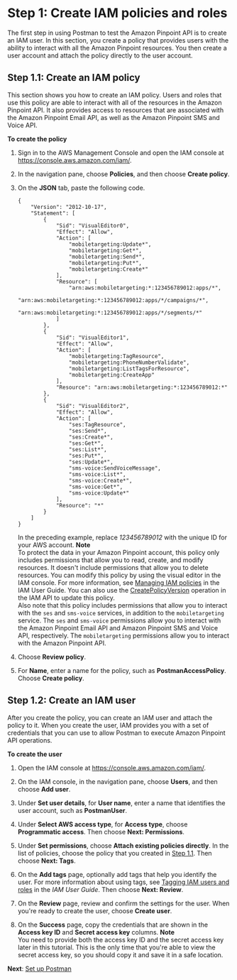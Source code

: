 # Step 1: Create IAM policies and roles<a name="tutorials-using-postman-iam-user"></a>

The first step in using Postman to test the Amazon Pinpoint API is to create an IAM user\. In this section, you create a policy that provides users with the ability to interact with all the Amazon Pinpoint resources\. You then create a user account and attach the policy directly to the user account\.

## Step 1\.1: Create an IAM policy<a name="tutorials-using-postman-iam-user-create-policy"></a>

This section shows you how to create an IAM policy\. Users and roles that use this policy are able to interact with all of the resources in the Amazon Pinpoint API\. It also provides access to resources that are associated with the Amazon Pinpoint Email API, as well as the Amazon Pinpoint SMS and Voice API\.

**To create the policy**

1. Sign in to the AWS Management Console and open the IAM console at [https://console\.aws\.amazon\.com/iam/](https://console.aws.amazon.com/iam/)\.

1. In the navigation pane, choose **Policies**, and then choose **Create policy**\.

1. On the **JSON** tab, paste the following code\.

   ```
   {
       "Version": "2012-10-17",
       "Statement": [
           {
               "Sid": "VisualEditor0",
               "Effect": "Allow",
               "Action": [
                   "mobiletargeting:Update*",
                   "mobiletargeting:Get*",
                   "mobiletargeting:Send*",
                   "mobiletargeting:Put*",
                   "mobiletargeting:Create*"
               ],
               "Resource": [
                   "arn:aws:mobiletargeting:*:123456789012:apps/*",
                   "arn:aws:mobiletargeting:*:123456789012:apps/*/campaigns/*",
                   "arn:aws:mobiletargeting:*:123456789012:apps/*/segments/*"
               ]
           },
           {
               "Sid": "VisualEditor1",
               "Effect": "Allow",
               "Action": [
                   "mobiletargeting:TagResource",
                   "mobiletargeting:PhoneNumberValidate",
                   "mobiletargeting:ListTagsForResource",
                   "mobiletargeting:CreateApp"
               ],
               "Resource": "arn:aws:mobiletargeting:*:123456789012:*"
           },
           {
               "Sid": "VisualEditor2",
               "Effect": "Allow",
               "Action": [
                   "ses:TagResource",
                   "ses:Send*",
                   "ses:Create*",
                   "ses:Get*",
                   "ses:List*",
                   "ses:Put*",
                   "ses:Update*",
                   "sms-voice:SendVoiceMessage",
                   "sms-voice:List*",
                   "sms-voice:Create*",
                   "sms-voice:Get*",
                   "sms-voice:Update*"
               ],
               "Resource": "*"
           }
       ]
   }
   ```

   In the preceding example, replace *123456789012* with the unique ID for your AWS account\.
**Note**  
To protect the data in your Amazon Pinpoint account, this policy only includes permissions that allow you to read, create, and modify resources\. It doesn't include permissions that allow you to delete resources\. You can modify this policy by using the visual editor in the IAM console\. For more information, see [Managing IAM policies](https://docs.aws.amazon.com/IAM/latest/UserGuide/access_policies_manage.html) in the IAM User Guide\. You can also use the [CreatePolicyVersion](https://docs.aws.amazon.com/IAM/latest/APIReference/API_CreatePolicyVersion.html) operation in the IAM API to update this policy\.  
Also note that this policy includes permissions that allow you to interact with the `ses` and `sms-voice` services, in addition to the `mobiletargeting` service\. The `ses` and `sms-voice` permissions allow you to interact with the Amazon Pinpoint Email API and Amazon Pinpoint SMS and Voice API, respectively\. The `mobiletargeting` permissions allow you to interact with the Amazon Pinpoint API\.

1. Choose **Review policy**\.

1. For **Name**, enter a name for the policy, such as **PostmanAccessPolicy**\. Choose **Create policy**\.

## Step 1\.2: Create an IAM user<a name="tutorials-using-postman-iam-user-create-user"></a>

After you create the policy, you can create an IAM user and attach the policy to it\. When you create the user, IAM provides you with a set of credentials that you can use to allow Postman to execute Amazon Pinpoint API operations\.

**To create the user**

1. Open the IAM console at [https://console\.aws\.amazon\.com/iam/](https://console.aws.amazon.com/iam/)\.

1. On the IAM console, in the navigation pane, choose **Users**, and then choose **Add user**\.

1. Under **Set user details**, for **User name**, enter a name that identifies the user account, such as **PostmanUser**\.

1. Under **Select AWS access type**, for **Access type**, choose **Programmatic access**\. Then choose **Next: Permissions**\.

1. Under **Set permissions**, choose **Attach existing policies directly**\. In the list of policies, choose the policy that you created in [Step 1\.1](#tutorials-using-postman-iam-user-create-policy)\. Then choose **Next: Tags**\.

1. On the **Add tags** page, optionally add tags that help you identify the user\. For more information about using tags, see [Tagging IAM users and roles](https://docs.aws.amazon.com/IAM/latest/UserGuide/id_tags.html) in the *IAM User Guide*\. Then choose **Next: Review**\.

1. On the **Review** page, review and confirm the settings for the user\. When you're ready to create the user, choose **Create user**\.

1. On the **Success** page, copy the credentials that are shown in the **Access key ID** and **Secret access key** columns\.
**Note**  
You need to provide both the access key ID and the secret access key later in this tutorial\. This is the only time that you're able to view the secret access key, so you should copy it and save it in a safe location\.

**Next**: [Set up Postman](tutorials-using-postman-configuration.md)
